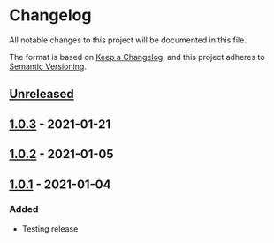 # Changelog

All notable changes to this project will be documented in this file.

The format is based on [Keep a Changelog](https://keepachangelog.com/en/1.0.0/),
and this project adheres to [Semantic Versioning](https://semver.org/spec/v2.0.0.html).

## [Unreleased]

## [1.0.3] - 2021-01-21

## [1.0.2] - 2021-01-05

## [1.0.1] - 2021-01-04

[Unreleased]: https://github.com/nexton-labs/fastapi-starter/compare/1.0.3...HEAD

[1.0.3]: https://github.com/nexton-labs/fastapi-starter/compare/1.0.2...1.0.3

[1.0.2]: https://github.com/nexton-labs/fastapi-starter/compare/1.0.1...1.0.2

[1.0.1]: https://github.com/nexton-labs/fastapi-starter/compare/4508e2281c81a562a2ba91baad8cad2bbbd231af...1.0.1

### Added

-   Testing release
